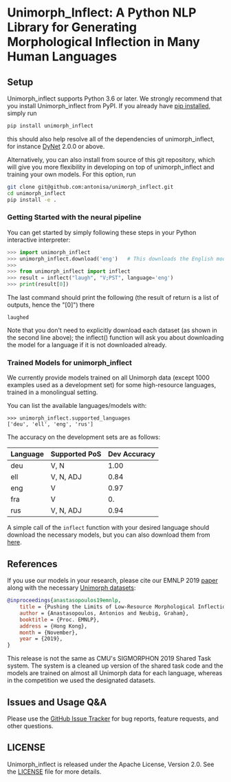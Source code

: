 # Unimorph_Inflect: A Python NLP Library for Generating Morphological Inflection in Many Human Languages

## Setup

Unimorph_inflect supports Python 3.6 or later. We strongly recommend that you install Unimorph_inflect from PyPI. If you already have [pip installed](https://pip.pypa.io/en/stable/installing/), simply run
```bash
pip install unimorph_inflect
```
this should also help resolve all of the dependencies of unimorph_inflect, for instance [DyNet](https://dynet.readthedocs.io/) 2.0.0 or above.

Alternatively, you can also install from source of this git repository, which will give you more flexibility in developing on top of unimorph_inflect and training your own models. For this option, run
```bash
git clone git@github.com:antonisa/unimorph_inflect.git
cd unimorph_inflect
pip install -e .
```

### Getting Started with the neural pipeline

You can get started by simply following these steps in your Python interactive interpreter:

```python
>>> import unimorph_inflect
>>> unimorph_inflect.download('eng')   # This downloads the English models, if you don't have them already
>>>
>>> from unimorph_inflect import inflect
>>> result = inflect("laugh", "V;PST", language='eng')
>>> print(result[0])
```

The last command should print the following (the result of return is a list of outputs, hence the "[0]") there
```
laughed
```

Note that you don't need to explicitly download each dataset (as shown in the second line above); the inflect() function will ask you about downloading the model for a language if it is not downloaded already.

### Trained Models for unimorph_inflect

We currently provide models trained on all Unimorph data (except 1000 examples used as a development set) for some high-resource languages, trained in a monolingual setting. 

You can list the available languages/models with:
```
>>> unimorph_inflect.supported_languages
['deu', 'ell', 'eng', 'rus']
```

The accuracy on the development sets are as follows:

| Language | Supported PoS | Dev Accuracy |
|----------|---------------|--------------|
|  deu     | V, N          | 1.00         |
|  ell     | V, N, ADJ     | 0.84         |
|  eng     | V             | 0.97         |
|  fra     | V             | 0.           |
|  rus     | V, N, ADJ     | 0.94         |


A simple call of the `inflect` function with your desired language should download the necessary models, but you can also download them from [here](http://www.cs.cmu.edu/~aanastas/software/inflection_models/latest/).

## References

If you use our models in your research, please cite our EMNLP 2019 [paper](https://www.aclweb.org/anthology/D19-1091.pdf) along with the necessary [Unimorph datasets](http://www.lrec-conf.org/proceedings/lrec2018/pdf/789.pdf):

```bibtex
@inproceedings{anastasopoulos19emnlp,
    title = {Pushing the Limits of Low-Resource Morphological Inflection},
    author = {Anastasopoulos, Antonios and Neubig, Graham},
    booktitle = {Proc. EMNLP},
    address = {Hong Kong},
    month = {November},
    year = {2019},
}
```

This release is not the same as CMU's SIGMORPHON 2019 Shared Task system. The system is a cleaned up version of the shared task code and the models are trained on almost all Unimorph data for each language, whereas in the competition we used the designated datasets.


## Issues and Usage Q&A

Please use the [GitHub Issue Tracker](https://github.com/antonisa/unimorph_inflection/issues) for bug reports, feature requests, and other questions.


## LICENSE

Unimorph_inflect is released under the Apache License, Version 2.0. See the [LICENSE](https://github.com/antonisa/unimorph_inflect/LICENSE) file for more details.